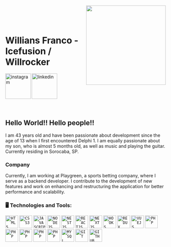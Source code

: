 
<img align="right" width="250px" style="margin-top:-20px" src="https://i.ibb.co/H2Vnn9B/photo-2021-12-23-11-04-10-removebg-preview.png">

</br>
</br>

<div dsplay="inline-block">
 
 <h1 align="left">Willians Franco - Icefusion / Willrocker</h1>
 <a href="https://www.instagram.com/williansfranco1980/">
    <img align="left" width="80px" src="https://i.ibb.co/qkGSp1D/instagram.png" alt="instagram" style="vertical-align:top;">
  </a> 
<!--   <a href="https://twitter.com/jeniblo_dev">
    <img align="left" width="80px" src="https://i.ibb.co/ZcFHDpv/twitter.png" alt="twitter" style="vertical-align:top;">
  </a> -->
  <a href="https://www.linkedin.com/in/willians-franco/">
    <img width="80px" src="https://i.ibb.co/RyZx12b/linkedin.png" alt="linkedin" style="vertical-align:top;">
  </a>
</div>

</br>
</br>

## Hello World!! Hello people!!

I am 43 years old and have been passionate about development since the age of 13 when I first encountered Delphi 1. I am equally passionate about my son, who is almost 5 months old, as well as music and playing the guitar. Currently residing in Sorocaba, SP.

### Company
Currently, I am working at Playgreen, a sports betting company, where I serve as a backend developer. I contribute to the development of new features and work on enhancing and restructuring the application for better performance and scalability.


### 🖥️ Technologies and Tools: 
<code><img width="40px" src="https://cdn.jsdelivr.net/gh/devicons/devicon/icons/html5/html5-original-wordmark.svg" title = "HTML5"/></code>
<code><img width="40px" src="https://cdn.jsdelivr.net/gh/devicons/devicon/icons/css3/css3-original-wordmark.svg" title = "CSS3"/></code>
<code><img width="40px" src="https://cdn.jsdelivr.net/gh/devicons/devicon/icons/javascript/javascript-original.svg" title = "JAVASCRIPT"/></code>
<code><img src="https://cdn.simpleicons.org/nodedotjs" title="NODEJS" alt="NODEJS" width="40px"></code>
<code><img src="https://cdn.simpleicons.org/nestjs" title="NESTJS" alt="NESTJS" width="40px"></code>
<code><img src="https://cdn.simpleicons.org/react" title="REACTJS" alt="REACTJS" width="40px"></code>
<code><img src="https://cdn.simpleicons.org/nestjs" title="NEXTJS" alt="NEXTJS" width="40px"></code>
<code><img src="https://cdn.simpleicons.org/nestjs" title="HOOKS" alt="HOOKS" width="40px"></code>
<code><img src="https://cdn.simpleicons.org/redux" title="REDUX" alt="REDUX" width="40px"></code>
<code><img src="https://cdn.simpleicons.org/nestjs" title="VUEJS" alt="VUEJS" width="40px"></code>
<code><img src="https://cdn.simpleicons.org/php" title="PHP" alt="PHP" width="40px"></code>
<code><img src="https://cdn.simpleicons.org/laravel" title="PHP" alt="PHP" width="40px"></code>
<code><img src="https://cdn.simpleicons.org/lumen" title="PHP" alt="PHP" width="40px"></code>
<code><img src="https://cdn.simpleicons.org/magento" title="PHP" alt="PHP" width="40px"></code>
<code><img src="https://cdn.simpleicons.org/wordpress" title="PHP" alt="PHP" width="40px"></code>
<code><img width="40px" src="https://cdn.jsdelivr.net/gh/devicons/devicon/icons/mysql/mysql-original.svg" title = "MYSQL"/></code>
<code><img width="40px" src="https://cdn.jsdelivr.net/gh/devicons/devicon/icons/git/git-original.svg" title = "GIT"/></code>
<code><img width="40px" src="https://cdn.jsdelivr.net/gh/devicons/devicon/icons/github/github-original.svg" title = "GITHUB"/></code>


